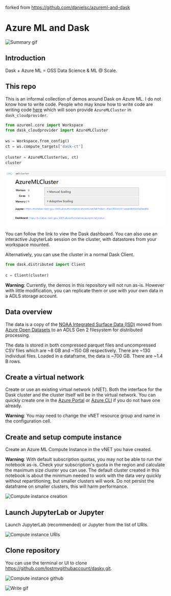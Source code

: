 forked from https://github.com/danielsc/azureml-and-dask

# Azure ML and Dask 

![Summary gif](media/describe.gif)

## Introduction

Dask + Azure ML = OSS Data Science & ML @ Scale.


## This repo
This is an informal collection of demos around Dask on Azure ML. I do not know how to write code. People who may know how to write code are writing code [here](https://github.com/drabastomek/dask-cloudprovider) which will soon provide `AzureMLCluster` in `dask_cloudprovider`. 

```python
from azureml.core import Workspace
from dask_cloudprovider import AzureMLCluster

ws = Workspace.from_config()
ct = ws.compute_targets['dask-ct']

cluster = AzureMLCluster(ws, ct)
cluster
```

![Widget](media/widget.png)

You can follow the link to view the Dask dashboard. You can also use an interactive JupyterLab session on the cluster, with datastores from your workspace mounted.

Alternatively, you can use the cluster in a normal Dask Client.

```python
from dask.distributed import Client

c = Client(cluster)
```


**Warning**: Currently, the demos in this repository will not run as-is. However with little modification, you can replicate them or use with your own data in a ADLS storage account.

## Data overview

The data is a copy of the [NOAA Integrated Surface Data (ISD)](https://azure.microsoft.com/services/open-datasets/catalog/noaa-integrated-surface-data/) moved from [Azure Open Datasets](https://azure.microsoft.com/services/open-datasets/catalog/) to an ADLS Gen 2 filesystem for distributed processing. 

The data is stored in both compressed parquet files and uncompressed CSV files which are ~8 GB and ~150 GB respectively. There are ~130 individual files. Loaded in a dataframe, the data is ~700 GB. There are ~1.4 B rows.

## Create a virtual network 

Create or use an existing virtual network (vNET). Both the interface for the Dask cluster and the cluster itself will be in the virtual network. You can quickly create one in the [Azure Portal](https://docs.microsoft.com/en-us/azure/virtual-network/quick-create-portal) or [Azure CLI](https://docs.microsoft.com/en-us/azure/virtual-network/quick-create-cli) if you do not have one already.

**Warning**: You may need to change the vNET resource group and name in the configuration cell.

## Create and setup compute instance 

Create an Azure ML Compute Instance in the vNET you have created.

**Warning**: With default subscription quotas, you may not be able to run the notebook as-is. Check your subscription's quota in the region and calculate the maximum size cluster you can use. The default cluster created in this notebook is about the minimum needed to work with the data very quickly without repartitioning, but smaller clusters will work. Do not persist the dataframe on smaller clusters, this will harm performance.

![Compute instance creation](media/instance-create.png)

## Launch JupyterLab or Jupyter

Launch JupyterLab (recommended) or Jupyter from the list of URIs. 

![Compute instance URIs](media/instance-launch.png)

## Clone repository

You can use the terminal or UI to clone https://github.com/lostmygithubaccount/dasky.git.

![Compute instance github](media/instance-github.png)

![Write gif](media/write.gif)
